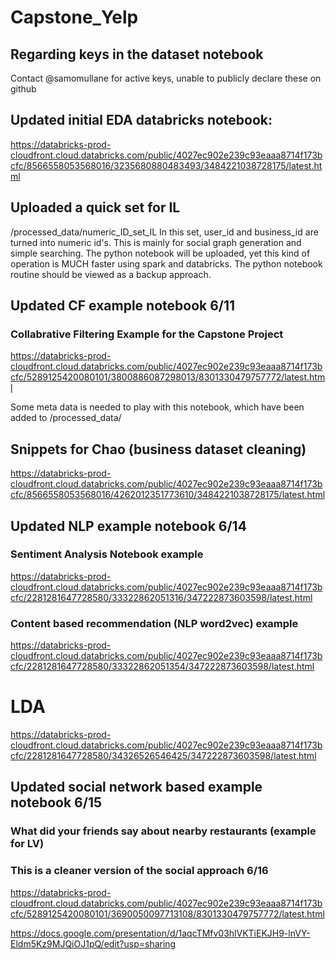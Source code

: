 # Capstone_Yelp

## Regarding keys in the dataset notebook
Contact @samomullane for active keys, unable to publicly declare these on github

## Updated initial EDA databricks notebook:
https://databricks-prod-cloudfront.cloud.databricks.com/public/4027ec902e239c93eaaa8714f173bcfc/8566558053568016/3235680880483493/3484221038728175/latest.html

## Uploaded a quick set for IL
/processed_data/numeric_ID_set_IL
In this set, user_id and business_id are turned into numeric id's. This is mainly for social graph generation and simple searching. The python notebook will be uploaded, yet this kind of operation is MUCH faster using spark and databricks. The python notebook routine should be viewed as a backup approach.

## Updated CF example notebook 6/11
### Collabrative Filtering Example for the Capstone Project
https://databricks-prod-cloudfront.cloud.databricks.com/public/4027ec902e239c93eaaa8714f173bcfc/5289125420080101/3800886087298013/8301330479757772/latest.html

Some meta data is needed to play with this notebook, which have been added to /processed_data/

## Snippets for Chao (business dataset cleaning)
https://databricks-prod-cloudfront.cloud.databricks.com/public/4027ec902e239c93eaaa8714f173bcfc/8566558053568016/4262012351773610/3484221038728175/latest.html

## Updated NLP example notebook 6/14
### Sentiment Analysis Notebook example
https://databricks-prod-cloudfront.cloud.databricks.com/public/4027ec902e239c93eaaa8714f173bcfc/2281281647728580/33322862051316/347222873603598/latest.html

### Content based recommendation (NLP word2vec) example
https://databricks-prod-cloudfront.cloud.databricks.com/public/4027ec902e239c93eaaa8714f173bcfc/2281281647728580/33322862051354/347222873603598/latest.html


# LDA
https://databricks-prod-cloudfront.cloud.databricks.com/public/4027ec902e239c93eaaa8714f173bcfc/2281281647728580/34326526546425/347222873603598/latest.html

## Updated social network based example notebook 6/15
### What did your friends say about nearby restaurants (example for LV)

### This is a cleaner version of the social approach 6/16
https://databricks-prod-cloudfront.cloud.databricks.com/public/4027ec902e239c93eaaa8714f173bcfc/5289125420080101/3690050097713108/8301330479757772/latest.html

https://docs.google.com/presentation/d/1aqcTMfv03hlVKTiEKJH9-lnVY-Eldm5Kz9MJQiOJ1pQ/edit?usp=sharing
